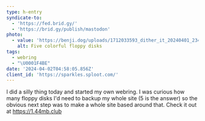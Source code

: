 ```yaml
---
type: h-entry
syndicate-to:
  - 'https://fed.brid.gy/'
  - 'https://brid.gy/publish/mastodon'
photo:
  - value: 'https://benji.dog/uploads/1712033593_dither_it_20240401_234633.png'
    alt: Five colorful floppy disks
tags:
  - webring
  - "\U0001F4BE"
date: '2024-04-02T04:58:05.856Z'
client_id: 'https://sparkles.sploot.com/'
---
```

I did a silly thing today and started my own webring. I was curious how many floppy disks I'd need to backup my whole site (5 is the answer) so the obvious next step was to make a whole site based around that. Check it out at https://1.44mb.club
